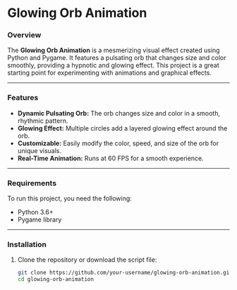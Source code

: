 # Glowing Orb Animation

### Overview
The **Glowing Orb Animation** is a mesmerizing visual effect created using Python and Pygame. It features a pulsating orb that changes size and color smoothly, providing a hypnotic and glowing effect. This project is a great starting point for experimenting with animations and graphical effects.

---

### Features
- **Dynamic Pulsating Orb:** The orb changes size and color in a smooth, rhythmic pattern.
- **Glowing Effect:** Multiple circles add a layered glowing effect around the orb.
- **Customizable:** Easily modify the color, speed, and size of the orb for unique visuals.
- **Real-Time Animation:** Runs at 60 FPS for a smooth experience.

---

### Requirements
To run this project, you need the following:
- Python 3.6+
- Pygame library

---

### Installation
1. Clone the repository or download the script file:
   ```bash
   git clone https://github.com/your-username/glowing-orb-animation.git
   cd glowing-orb-animation
